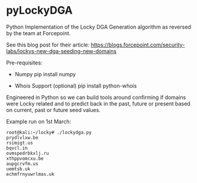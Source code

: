 # pyLockyDGA
Python Implementation of the Locky DGA Generation algorithm as reversed by the team at Forcepoint.

See this blog post for their article: https://blogs.forcepoint.com/security-labs/lockys-new-dga-seeding-new-domains

Pre-requisites:

- Numpy
        pip install numpy

- Whois Support (optional)
        pip install python-whois

Engineered in Python so we can build tools around confirming if domains were Locky related and to predict back in the past, future or present based on current, past or future seed values.

Example run on 1st March:

    root@kali:~/locky# ./lockydga.py 
    prydlvlxw.be
    rsimigt.us
    bqvcl.in
    ovmspedrbkxlj.ru
    xthppvomcxu.be
    aupgcrvfm.us
    uemtsb.uk
    echmfrnyuwrlmas.uk


